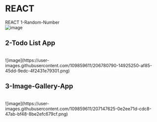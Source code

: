 # REACT
REACT
1-Random-Number
<br />
![image](https://user-images.githubusercontent.com/109859611/206564160-85c3a094-b6a1-49e2-a433-465624a9a6bc.png)
<br />
<h2>2-Todo List App</h2>
<br />
![image](https://user-images.githubusercontent.com/109859611/206780790-14925250-af85-45dd-9edc-4f2431e79301.png)
<br />
<h2>3-Image-Gallery-App</h2>
<br />
![image](https://user-images.githubusercontent.com/109859611/207147625-0e2ee71d-cdc8-47ab-bf48-8be2efc679cf.png)
<br />
